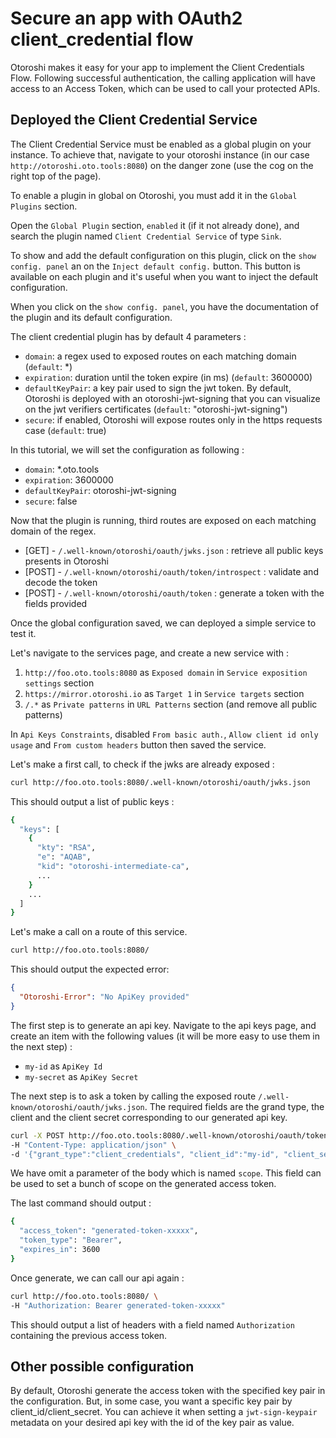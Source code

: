 # Secure an app with OAuth2 client_credential flow

Otoroshi makes it easy for your app to implement the Client Credentials Flow. Following successful authentication, the calling application will have access to an Access Token, which can be used to call your protected APIs.

## Deployed the Client Credential Service

The Client Credential Service must be enabled as a global plugin on your instance. To achieve that, navigate to your otoroshi instance (in our case `http://otoroshi.oto.tools:8080`) on the danger zone (use the cog on the right top of the page).

To enable a plugin in global on Otoroshi, you must add it in the `Global Plugins` section.

Open the `Global Plugin` section, `enabled` it (if it not already done), and search the plugin named `Client Credential Service` of type `Sink`.

To show and add the default configuration on this plugin, click on the `show config. panel` an on the `Inject default config.` button. This button is available on each plugin and it's useful when you want to inject the default configuration.

When you click on the `show config. panel`, you have the documentation of the plugin and its default configuration.

The client credential plugin has by default 4 parameters : 

* `domain`: a regex used to exposed routes on each matching domain (`default`: *)
* `expiration`: duration until the token expire (in ms) (`default`: 3600000)
* `defaultKeyPair`: a key pair used to sign the jwt token. By default, Otoroshi is deployed with an otoroshi-jwt-signing that you can visualize on the jwt verifiers certificates (`default`: "otoroshi-jwt-signing")
* `secure`: if enabled, Otoroshi will expose routes only in the https requests case (`default`: true)

In this tutorial, we will set the configuration as following : 

* `domain`: *.oto.tools
* `expiration`: 3600000
* `defaultKeyPair`:  otoroshi-jwt-signing
* `secure`: false

Now that the plugin is running, third routes are exposed on each matching domain of the regex.

* [GET] - `/.well-known/otoroshi/oauth/jwks.json` : retrieve all public keys presents in Otoroshi
* [POST] - `/.well-known/otoroshi/oauth/token/introspect` : validate and decode the token 
* [POST] - `/.well-known/otoroshi/oauth/token` : generate a token with the fields provided

Once the global configuration saved, we can deployed a simple service to test it.

Let's navigate to the services page, and create a new service with : 
1. `http://foo.oto.tools:8080` as `Exposed domain` in `Service exposition settings` section
2. `https://mirror.otoroshi.io` as `Target 1` in `Service targets` section
3. `/.*` as `Private patterns` in `URL Patterns` section (and remove all public patterns)

In `Api Keys Constraints`, disabled `From basic auth.`, `Allow client id only usage` and `From custom headers` button then saved the service.

Let's make a first call, to check if the jwks are already exposed :

```sh
curl http://foo.oto.tools:8080/.well-known/otoroshi/oauth/jwks.json
```

This should output a list of public keys : 
```sh
{
  "keys": [
    {
      "kty": "RSA",
      "e": "AQAB",
      "kid": "otoroshi-intermediate-ca",
      ...
    }
    ...
  ]
}
``` 

Let's make a call on a route of this service. 

```sh
curl http://foo.oto.tools:8080/
```

This should output the expected error: 
```json
{
  "Otoroshi-Error": "No ApiKey provided"
}
```

The first step is to generate an api key. Navigate to the api keys page, and create an item with the following values (it will be more easy to use them in the next step) :
* `my-id` as `ApiKey Id`
* `my-secret` as `ApiKey Secret`

The next step is to ask a token by calling the exposed route `/.well-known/otoroshi/oauth/jwks.json`. The required fields are the grand type, the client and the client secret corresponding to our generated api key.

```sh
curl -X POST http://foo.oto.tools:8080/.well-known/otoroshi/oauth/token \
-H "Content-Type: application/json" \
-d '{"grant_type":"client_credentials", "client_id":"my-id", "client_secret":"my-secret"}'
```

We have omit a parameter of the body which is named `scope`. This field can be used to set a bunch of scope on the generated access token.

The last command should output : 
```sh
{
  "access_token": "generated-token-xxxxx",
  "token_type": "Bearer",
  "expires_in": 3600
}
```

Once generate, we can call our api again : 
```sh
curl http://foo.oto.tools:8080/ \
-H "Authorization: Bearer generated-token-xxxxx"
```

This should output a list of headers with a field named `Authorization` containing the previous access token.


## Other possible configuration

By default, Otoroshi generate the access token with the specified key pair in the configuration. But, in some case, you want a specific key pair by client_id/client_secret.
You can achieve it when setting a `jwt-sign-keypair` metadata on your desired api key with the id of the key pair as value. 
